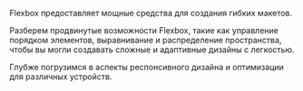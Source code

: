 Flexbox предоставляет мощные средства для создания гибких макетов.

 Разберем продвинутые возможности Flexbox, такие как управление порядком элементов, выравнивание и распределение пространства, чтобы вы могли создавать сложные и адаптивные дизайны с легкостью.
 
  Глубже погрузимся в аспекты респонсивного дизайна и оптимизации для различных устройств.
